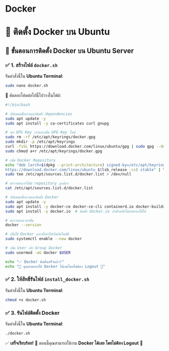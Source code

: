 # Docker
# 🚀 ติดตั้ง Docker บน Ubuntu

## 📌 ขั้นตอนการติดตั้ง Docker บน Ubuntu Server

### ✅ 1. สร้างไฟล์ `docker.sh`
รันคำสั่งนี้ใน **Ubuntu Terminal**:
```sh
sudo nano docker.sh
```
📌 คัดลอกโค้ดต่อไปนี้ไปวางในไฟล์:

```sh
#!/bin/bash

# อัปเดตแพ็กเกจและติดตั้ง dependencies
sudo apt update -y
sudo apt install -y ca-certificates curl gnupg

# ลบ GPG Key เก่าและเพิ่ม GPG Key ใหม่
sudo rm -rf /etc/apt/keyrings/docker.gpg
sudo mkdir -p /etc/apt/keyrings
curl -fsSL https://download.docker.com/linux/ubuntu/gpg | sudo gpg --dearmor -o /etc/apt/keyrings/docker.gpg
sudo chmod a+r /etc/apt/keyrings/docker.gpg

# เพิ่ม Docker Repository
echo "deb [arch=$(dpkg --print-architecture) signed-by=/etc/apt/keyrings/docker.gpg] \
https://download.docker.com/linux/ubuntu $(lsb_release -cs) stable" | \
sudo tee /etc/apt/sources.list.d/docker.list > /dev/null

# ตรวจสอบว่าไฟล์ repository ถูกต้อง
cat /etc/apt/sources.list.d/docker.list

# อัปเดตแพ็กเกจและติดตั้ง Docker
sudo apt update -y
sudo apt install -y docker-ce docker-ce-cli containerd.io docker-buildx-plugin docker-compose-plugin || \
sudo apt install -y docker.io  # ติดตั้ง docker.io ถ้าตัวหลักไม่สามารถใช้ได้

# ตรวจสอบเวอร์ชัน
docker --version

# เปิดใช้ Docker และตั้งค่าให้เริ่มอัตโนมัติ
sudo systemctl enable --now docker

# เพิ่ม User เข้า Group Docker
sudo usermod -aG docker $USER

echo "✅ Docker ติดตั้งเสร็จแล้ว!"
echo "🚀 คุณสามารถใช้ Docker ได้เลยโดยไม่ต้อง Logout 🎉"
```

### ✅ 2. ให้สิทธิ์รันไฟล์ `install_docker.sh`
รันคำสั่งนี้ใน **Ubuntu Terminal**:
```sh
chmod +x docker.sh
```

### ✅ 3. รันไฟล์ติดตั้ง Docker
รันคำสั่งนี้ใน **Ubuntu Terminal**:
```sh
./docker.sh
```

✅ **เสร็จเรียบร้อย!** 🚀 ตอนนี้คุณสามารถใช้งาน **Docker ได้เลย โดยไม่ต้อง Logout** 🎉

